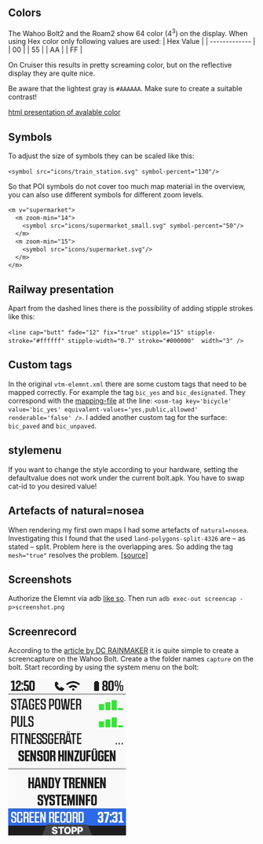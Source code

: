 ## Colors
The Wahoo Bolt2 and the Roam2 show 64 color (4<sup>3</sup>) on the display. When using Hex color only following values are used:
| Hex Value  | 
| ------------- |
| 00  |
| 55  |
| AA  |
| FF  |

On Cruiser this results in pretty screaming color, but on the reflective display they are quite nice.

Be aware that the lightest gray is `#AAAAAA`.
Make sure to create a suitable contrast!

[html presentation of avalable color](https://htmlpreview.github.io/?https://github.com/zenziwerken/Bolt2-Mapsforge-Rendertheme/blob/main/COLORS.html)

## Symbols
To adjust the size of symbols they can be scaled like this:

`<symbol src="icons/train_station.svg" symbol-percent="130"/>`

So that POI symbols do not cover too much map material in the overview, you can also use different symbols for different zoom levels.

```
<m v="supermarket">
  <m zoom-min="14">
    <symbol src="icons/supermarket_small.svg" symbol-percent="50"/>
  </m>
  <m zoom-min="15">
    <symbol src="icons/supermarket.svg"/>
  </m>
</m>
```


## Railway presentation
Apart from the dashed lines there is the possibility of adding stipple strokes like this:

`<line cap="butt" fade="12" fix="true" stipple="15" stipple-stroke="#ffffff" stipple-width="0.7" stroke="#000000"  width="3" />`

## Custom tags
In the original `vtm-elemnt.xml` there are some custom tags that need to be mapped correctly. For example the tag `bic_yes` and `bic_designated`. They correspond with the [mapping-file](https://github.com/zenziwerken/Bolt2-Mapsforge-Rendertheme/blob/main/tag-wahoo.xml) at the line: `<osm-tag key='bicycle' value='bic_yes' equivalent-values='yes,public,allowed' renderable='false' />`. I added another custom tag for the surface: `bic_paved` and `bic_unpaved`.

## stylemenu
If you want to change the style according to your hardware, setting the defaultvalue does not work under the current bolt.apk. You have to swap cat-id to you desired value!

## Artefacts of natural=nosea
When rendering my first own maps I had some artefacts of `natural=nosea`. Investigating this I found that the used `land-polygons-split-4326` are – as stated – split. Problem here is the overlapping ares. So adding the tag `mesh="true"` resolves the problem. [[source]](https://github.com/mapsforge/vtm/issues/224#issuecomment-260911095)

## Screenshots
Authorize the Elemnt via adb [like so](https://github.com/treee111/wahooMapsCreator/blob/develop/docs/COPY_TO_WAHOO.md#authorize-wahoo-device). Then run
`adb exec-out screencap -p>screenshot.png`

## Screenrecord
According to the [article by DC RAINMAKER](https://www.dcrainmaker.com/2021/07/screen-record-wahoo.html) it is quite simple to create a screencapture on the Wahoo Bolt.
Create a the folder names `capture` on the bolt. Start recording by using the system menu on the bolt:

![screenshot3](/screenshots/screenshot-3.png)
